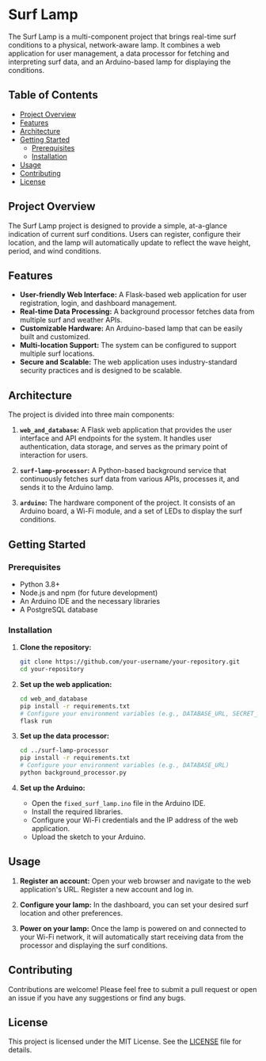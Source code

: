 # Surf Lamp

The Surf Lamp is a multi-component project that brings real-time surf conditions to a physical, network-aware lamp. It combines a web application for user management, a data processor for fetching and interpreting surf data, and an Arduino-based lamp for displaying the conditions.

## Table of Contents

- [Project Overview](#project-overview)
- [Features](#features)
- [Architecture](#architecture)
- [Getting Started](#getting-started)
  - [Prerequisites](#prerequisites)
  - [Installation](#installation)
- [Usage](#usage)
- [Contributing](#contributing)
- [License](#license)

## Project Overview

The Surf Lamp project is designed to provide a simple, at-a-glance indication of current surf conditions. Users can register, configure their location, and the lamp will automatically update to reflect the wave height, period, and wind conditions.

## Features

- **User-friendly Web Interface:** A Flask-based web application for user registration, login, and dashboard management.
- **Real-time Data Processing:** A background processor fetches data from multiple surf and weather APIs.
- **Customizable Hardware:** An Arduino-based lamp that can be easily built and customized.
- **Multi-location Support:** The system can be configured to support multiple surf locations.
- **Secure and Scalable:** The web application uses industry-standard security practices and is designed to be scalable.

## Architecture

The project is divided into three main components:

1.  **`web_and_database`:** A Flask web application that provides the user interface and API endpoints for the system. It handles user authentication, data storage, and serves as the primary point of interaction for users.

2.  **`surf-lamp-processor`:** A Python-based background service that continuously fetches surf data from various APIs, processes it, and sends it to the Arduino lamp.

3.  **`arduino`:** The hardware component of the project. It consists of an Arduino board, a Wi-Fi module, and a set of LEDs to display the surf conditions.

## Getting Started

### Prerequisites

- Python 3.8+
- Node.js and npm (for future development)
- An Arduino IDE and the necessary libraries
- A PostgreSQL database

### Installation

1.  **Clone the repository:**
    ```bash
    git clone https://github.com/your-username/your-repository.git
    cd your-repository
    ```

2.  **Set up the web application:**
    ```bash
    cd web_and_database
    pip install -r requirements.txt
    # Configure your environment variables (e.g., DATABASE_URL, SECRET_KEY)
    flask run
    ```

3.  **Set up the data processor:**
    ```bash
    cd ../surf-lamp-processor
    pip install -r requirements.txt
    # Configure your environment variables (e.g., DATABASE_URL)
    python background_processor.py
    ```

4.  **Set up the Arduino:**
    - Open the `fixed_surf_lamp.ino` file in the Arduino IDE.
    - Install the required libraries.
    - Configure your Wi-Fi credentials and the IP address of the web application.
    - Upload the sketch to your Arduino.

## Usage

1.  **Register an account:** Open your web browser and navigate to the web application's URL. Register a new account and log in.

2.  **Configure your lamp:** In the dashboard, you can set your desired surf location and other preferences.

3.  **Power on your lamp:** Once the lamp is powered on and connected to your Wi-Fi network, it will automatically start receiving data from the processor and displaying the surf conditions.

## Contributing

Contributions are welcome! Please feel free to submit a pull request or open an issue if you have any suggestions or find any bugs.

## License

This project is licensed under the MIT License. See the [LICENSE](LICENSE) file for details.

